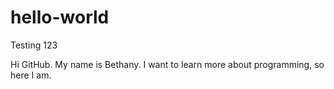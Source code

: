# hello-world
Testing 123

Hi GitHub. My name is Bethany. I want to learn more about programming, so here I am. 
